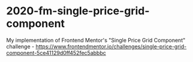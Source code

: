 # 2020-fm-single-price-grid-component
My implementation of Frontend Mentor's "Single Price Grid Component" challenge - https://www.frontendmentor.io/challenges/single-price-grid-component-5ce41129d0ff452fec5abbbc
